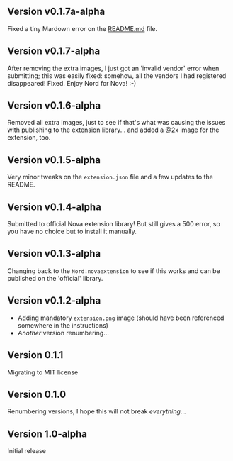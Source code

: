 ## Version v0.1.7a-alpha

Fixed a tiny Mardown error on the [README.md](README.md) file.

## Version v0.1.7-alpha

After removing the extra images, I just got an 'invalid vendor' error when submitting; this was easily fixed: somehow, all the vendors I had registered disappeared! Fixed. Enjoy Nord for Nova! :-)

## Version v0.1.6-alpha

Removed all extra images, just to see if that's what was causing the issues with publishing to the extension library... and added a @2x image for the extension, too.

## Version v0.1.5-alpha

Very minor tweaks on the `extension.json` file and a few updates to the README.

## Version v0.1.4-alpha

Submitted to official Nova extension library! But still gives a 500 error, so you have no choice but to install it manually.

## Version v0.1.3-alpha

Changing back to the `Nord.novaextension` to see if this works and can be published on the 'official' library.

## Version v0.1.2-alpha

- Adding mandatory `extension.png` image (should have been referenced somewhere in the instructions)
- _Another_ version renumbering...

## Version 0.1.1

Migrating to MIT license

## Version 0.1.0

Renumbering versions, I hope this will not break _everything_...

## Version 1.0-alpha

Initial release
